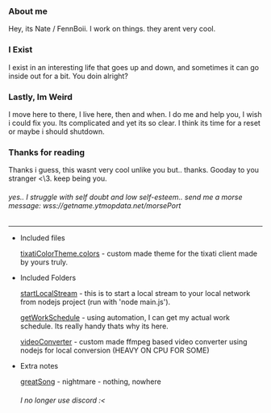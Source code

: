 <!---
- 👋 Hi, I’m @FennBoii
- 👀 I’m interested in ...
- 🌱 I’m currently learning ...
- 💞️ I’m looking to collaborate on ...
- 📫 How to reach me ...

FennBoii/FennBoii is a ✨ special ✨ repository because its `README.md` (this file) appears on your GitHub profile.
You can click the Preview link to take a look at your changes.
--->

<h3>About me</h3>
Hey, its Nate / FennBoii. I work on things. they arent very cool.
<!-- V2. Hey, Im Nate, i go by FennBoii online. I do things here and there. Im not that cool but I do things, again, here and there. -->
<!-- V1. Hey, I'm FennBoii but I usually go by Fennec and my real name is 'Nathan'. I'm all over the place but I don't bite so if you want me to do anything for you just ask and I'll try my best to help you! I do a lot of hobby stuff and projects on the side involving unity and nodejs mostly. I'm open to talk about anything and open to meeting new people and talking infront if them, i'll be prepared and presentable. -->
<!-- V0. Hey, I'm FennBoii but I usually go by Fennec and my real name is 'Nathan'. I'm all over the place but I don't bite so if you want me to do anything for you just ask and I'll try my best to help you! I honestly dont have a lot of connections so that makes me some kind of loner without a lover, im also ***Asexual***, Im open to talk about anything though and open to meeting new people and talking infront if them, i wont be scared. -->

<!-- <h2>Im Invested</h2> -->
<!-- V1. I currently am working towards a proper job and some kind if computer science career. I'm not only working towards two ceritfications, i'm interested in different programming languages as well which I do as a hobby; These include python, Javascript(both for webdev and nodejs), and a little more than the basics of C#! I work on unity projects and have a bit of experience with the engine and all of it's workarounds. I also've got the handle of blender recently so I've been messing with it and I think I've got the handle enough to make something awesome! -->
<!-- V0. I currently am working towards a proper job and some kind if computer science future!
I'm not only working towards my ceritfications, i'm interested in different programming languages as my hobby; These include python, Javascript(both for webdev and nodejs), html, css, and a little more than the basics of C#.. I know a few more but i wont add them because im not a even a beginner in them. I love to learn new things and i also have **learning binary** on my bucket list so ill get to that eventually. -->

<h3>I Exist</h3>
I exist in an interesting life that goes up and down, and sometimes it can go inside out for a bit. You doin alright?

<!-- <h3>Im busy</h3> -->
<!-- I have quite a bit of projects going for me, mostly because of my inconsistency in different subjects. I dont really do things right but I try to keep trying. -->
<!-- V1. I can be very creative at times and present very interesting ideas, I've got quite a few projects Im currently working on as well, specifically for vrchat. I've also got some other projects that aren't realted to game engines at all and that I just do in my free time but those aren't that important. I've got a ton of ideas, some interesting, some uncanny but I've got quite the endless projects I can work on but I don't have quite have the time I'd like to so maybe I can work for someone who's got a REAL idea for a project and maybe  I can help it become something BIG! -->
<!-- V0. I've got quite a list of ideas i can share if you do reach out about a few different things. You can suggest a topic and ill bring an idea on the table in less than a minute, it'll probably already have been created but if given enough time, ill present to you something inspiring. (top a week)
Im not afraid to ask for help, ill quickly ask got help if my list of processes are unable to fix the problem. Why? Its because if you don't ask fir help, youll waste company time. -->

<h3>Lastly, Im Weird</h3>
I move here to there, I live here, then and when. I do me and help you, I wish i could fix you. Its complicated and yet its so clear. I think its time for a reset or maybe i should shutdown.
<!-- V2. When have you ever met someone who LIKES to be alone? when has anyone you know stoped existing correctly? Exactly, everyone. Im just an ordinary one in the ocean of ordinary.. -->
<!-- V1. I do currently have a STRONG position working at pavillions currently but I plan to leave, to start my career journey and find my place. I've got quite a bit of experience in some areas and I plan to utilize them at my fullest! I've got a lot of projects I'd like to work on but anything you need, I'm right there with you.
I don't have a really tight schedule, it's more-so packed with duties but I'm ready to pursue my future at full speed. -->
<!--V0. I do already have a job working in a **deli at a pavillions** but i'm looking to leave and pursue **literally any** position available even if it isn't a paid position just so i can build my knowledge of how these 1s and 0s work. -->


<h3>Thanks for reading</h3>
Thanks i guess, this wasnt very cool unlike you but.. thanks. Gooday to you stranger <\3. keep being you. 
<!-- V2. Thanks for glancing.. I dont know. Love or hate me, Ill take it. Gooday to you stranger <\3 -->
<!-- V1. Thanks for reading this little **about me**, I've got a lot to work on but I'm always learning, always improving. I'd love to work along side you, see what your up to, and help make your dreams become a reality! I hope you have a lovely day, **thank you**. *You can reach me on discord with the tag 'fennboii' I'm overlyfriendy and I don't bite.* -->
<!-- V0. This was a little about me, ive got quite a passion for computer science and everything within it. Im learning everyday willingly and ive probably touched a little bit of every part of the spectrum of the **computer science** field.
<h5>Anyway, Thanks for talking the time to read this and i hope you have a good **morning**.</h5> -->
<br />

<h6>yes.. I struggle with self doubt and low self-esteem..
send me a morse message: wss://getname.ytmopdata.net/morsePort</h6>

<hr />

- Included files

    [tixatiColorTheme.colors](https://github.com/FennBoii/FennBoii/blob/main/tixatiColorTheme.colors) - custom made theme for the tixati client made by yours truly.

- Included Folders
    
    [startLocalStream](https://github.com/FennBoii/FennBoii/tree/main/startLocalStream) - this is to start a local stream to your local network from nodejs project (run with 'node main.js').

    [getWorkSchedule](https://github.com/FennBoii/FennBoii/tree/main/getWorkSchedule) - using automation, I can get my actual work schedule. Its really handy thats why its here.

    [videoConverter](https://github.com/FennBoii/FennBoii/tree/main/videoConverter) - custom made ffmpeg based video converter using nodejs for local conversion (HEAVY ON CPU FOR SOME)

- Extra notes

    [greatSong](https://music.youtube.com/watch?v=mekdSR0H4Qs&si=XZQ5o2_cXwSFXlHX) - nightmare - nothing, nowhere
    
    <h6>I no longer use discord :<</h6>

